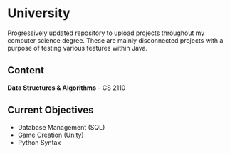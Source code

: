 # University

Progressively updated repository to upload projects throughout my computer science degree. These are mainly disconnected projects with a purpose of testing various features within Java. 


## Content

**Data Structures & Algorithms** - CS 2110


## Current Objectives

* Database Management (SQL)
* Game Creation (Unity)
* Python Syntax
